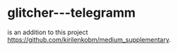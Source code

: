 # glitcher---telegramm
is an addition to this project https://github.com/kirilenkobm/medium_supplementary.
